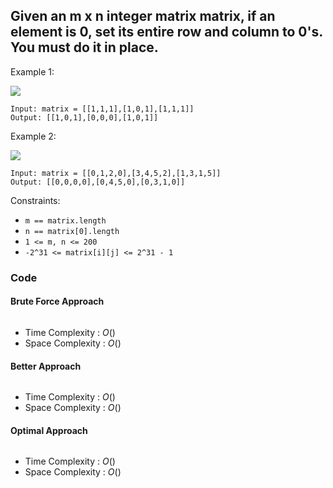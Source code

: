 ## Given an m x n integer matrix matrix, if an element is 0, set its entire row and column to 0's. You must do it in place.

Example 1:

![](https://assets.leetcode.com/uploads/2020/08/17/mat1.jpg)
```
Input: matrix = [[1,1,1],[1,0,1],[1,1,1]]
Output: [[1,0,1],[0,0,0],[1,0,1]]
```
Example 2:

![](https://assets.leetcode.com/uploads/2020/08/17/mat2.jpg)
```
Input: matrix = [[0,1,2,0],[3,4,5,2],[1,3,1,5]]
Output: [[0,0,0,0],[0,4,5,0],[0,3,1,0]]
```

Constraints:
- `m == matrix.length`
- `n == matrix[0].length`
- `1 <= m, n <= 200`
- `-2^31 <= matrix[i][j] <= 2^31 - 1`

### Code
#### Brute Force Approach
```

```
- Time Complexity : $O()$
- Space Complexity : $O()$

#### Better Approach
```

```
- Time Complexity : $O()$
- Space Complexity : $O()$

#### Optimal Approach
```

```
- Time Complexity : $O()$
- Space Complexity : $O()$